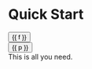 <script setup lang="ts">
import { ref, computed } from "vue";

const providers = ["Local", "Cloud"] as const;
const frameworks = ["Docusaurus", "Vitepress", "Astro", "Starlight"] as const;

const framework = ref<typeof frameworks[number]>("");
const provider = ref<typeof providers[number]>("");

const url = computed(() => {
  const MAP = {
    Local: {
      Docusaurus: "/docs/local/integrations/docusaurus",
      Vitepress: "/docs/local/integrations/vitepress",
      Astro: "/docs/local/integrations/astro",
      Starlight: "/docs/local/integrations/starlight",
    },
    Cloud: {
      Docusaurus: "/docs/cloud/integrations/docusaurus",
      Vitepress: "/docs/cloud/integrations/vitepress",
      Astro: "/docs/cloud/integrations/astro",
      Starlight: "/docs/cloud/integrations/starlight",
    },
  }

  return MAP?.[provider.value]?.[framework.value];
});

</script>

# Quick Start

<div class="flex flex-col gap-4 mt-6">
<div class="flex gap-2 items-center">
  <button
    v-for="f in frameworks"
    :class="{ tag: true, selected: framework === f }"
    @click="framework = f"
  >
    {{ f }}
  </button>
</div>

<div class="flex gap-2 items-center">
  <button
    v-for="p in providers"
    :class="{ tag: true, selected: provider === p }"
    @click="provider = p"
  >
    {{ p }}
  </button>
</div>

<div v-if="url" class="mt-6">
<a :href="url" target="_blank">This</a> is all you need.
</div>

</div>

<style scoped>
button.tag {
  font-size: 0.875rem;
  border: 1px solid var(--vp-c-divider);
  padding: 4px 12px;
  border-radius: 1rem;
}
button.tag:hover {
  background-color: var(--vp-c-brand-soft);
  opacity: 0.8;
}

button.tag.selected {
  background-color: var(--vp-c-brand-soft);
}
</style>
